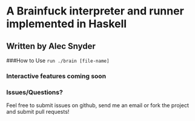 # A Brainfuck interpreter and runner implemented in Haskell

## Written by Alec Snyder

###How to Use
`run ./brain [file-name]`

### Interactive features coming soon

### Issues/Questions?
Feel free to submit issues on github, send me an email
or fork the project and submit pull requests!